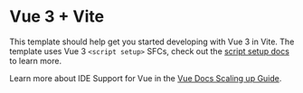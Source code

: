 # Vue 3 + Vite

This template should help get you started developing with Vue 3 in Vite. The template uses Vue 3 `<script setup>` SFCs, check out the [script setup docs](https://v3.vuejs.org/api/sfc-script-setup.html#sfc-script-setup) to learn more.

Learn more about IDE Support for Vue in the [Vue Docs Scaling up Guide](https://vuejs.org/guide/scaling-up/tooling.html#ide-support).



<!-- 
<template>
	<header class="sticky top-0 flex flex-wrap md:justify-start md:flex-nowrap z-50">
		<nav class="mt-4 relative max-w-4xl w-full bg-white border border-gray-200 dark:bg-neutral-900 dark:border-neutral-700 rounded-[2rem] px-3 lg:px-6 mx-3 py-3 md:flex md:items-center md:justify-between lg:mx-auto">
			<div class="flex justify-between items-center">
				<a href="/" class="text-xl inline-block font-semibold text-gray-800 dark:text-neutral-200">
					AzimxanDev
				</a>

				<div class="md:hidden">
					<button
						@click="toggleNavbar"
						type="button"
						class="hs-collapse-toggle flex justify-center items-center size-6 border border-gray-200 text-gray-500 rounded-full hover:bg-gray-200 focus:outline-none focus:bg-gray-200 dark:border-neutral-700 dark:text-neutral-400 dark:hover:bg-neutral-700 dark:focus:bg-neutral-700 transition duration-300"
						aria-expanded="isOpen"
						aria-controls="hs-navbar-header-floating"
						aria-label="Toggle navigation"
					>						
						<svg
							v-if="!isOpen"
							xmlns="http://www.w3.org/2000/svg"
							width="15"
							height="15"
							viewBox="0 0 24 24"
							fill="none"
							stroke="currentColor"
							stroke-width="2"
							stroke-linecap="round"
							stroke-linejoin="round"
						>
							<line x1="3" x2="21" y1="6" y2="6" />
							<line x1="3" x2="21" y1="12" y2="12" />
							<line x1="3" x2="21" y1="18" y2="18" />
						</svg>
						<svg
							v-if='isOpen'
							xmlns="http://www.w3.org/2000/svg"
							width="15"
							height="15"
							viewBox="0 0 24 24"
							fill="none"
							stroke="currentColor"
							stroke-width="2"
							stroke-linecap="round"
							stroke-linejoin="round"
						>
							<path d="M18 6 6 18" />
							<path d="m6 6 12 12" />
						</svg>
					</button>
				</div>
			</div>

				<div 
					:class="{'hidden': !isOpen, 'block': isOpen}"
					class="overflow-hidden transition-all duration-300 md:block"
					:style="navbarStyle"
				>
					<ul class="flex flex-col md:flex-row md:items-center md:justify-end gap-y-2 md:gap-x-2 mt-3 md:mt-0 py-2 md:py-0">
						<li v-for='link in links' :key='link.name'>
							<a 
								:href="link.url"
								class="flex items-center font-medium py-1 md:py-1.5 px-3 md:px-2 text-gray-800 hover:bg-gray-100 rounded-lg dark:text-neutral-200 dark:hover:bg-neutral-700 transition-all duration-300"
							>
								{{ link.name }}
							</a>
						</li>
					</ul>
				</div>
		</nav>
	</header>
</template>
-->



<!-- 
<script setup>
import { ref, computed, onMounted, nextTick } from 'vue'

const links = ref([
	{ name: 'About', url: '#about' },
	{ name: 'Projects', url: '#projects' },
	{ name: 'Works', url: '#works' },
	{ name: 'Contacts', url: '#contacts' },
])

const isOpen = ref(false)
const navbar = ref(null)

const navbarStyle = computed(() => {
  return {
    maxHeight: isOpen.value ? `${navbar.value.scrollHeight}px` : '0px',
  }
})

const toggleNavbar = async () => {
  isOpen.value = !isOpen.value
  await nextTick()
  if (isOpen.value) {
    navbar.value.style.maxHeight = `${navbar.value.scrollHeight}px`
  } else {
    navbar.value.style.maxHeight = '0px'
  }
}

onMounted(() => {
  if (!isOpen.value) {
    navbar.value.style.maxHeight = '0px'
  }
})
</script>
-->